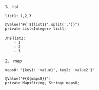 1、 list

    list1: 1,2,3
    
    @Value("#{'${list1}'.split(',')}")
    private List<Integer> list1;
    
    对于list2:
        - 1
        - 2
        - 3
2、 map

    maps0: "{key1: 'value1', key2: 'value2'}"
    
    @Value("#{${maps0}}")
    private Map<String, String> maps0;